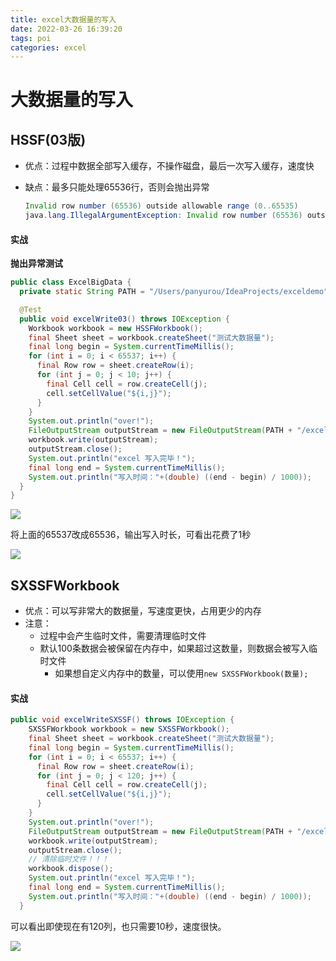 ```yaml
---
title: excel大数据量的写入
date: 2022-03-26 16:39:20
tags: poi
categories: excel
---
```


# 大数据量的写入

## HSSF(03版)

- 优点：过程中数据全部写入缓存，不操作磁盘，最后一次写入缓存，速度快

- 缺点：最多只能处理65536行，否则会抛出异常

  ```java
  Invalid row number (65536) outside allowable range (0..65535)
  java.lang.IllegalArgumentException: Invalid row number (65536) outside allowable range (0..65535)
  ```

#### 实战

**抛出异常测试**

```java
public class ExcelBigData {
  private static String PATH = "/Users/panyurou/IdeaProjects/exceldemo";

  @Test
  public void excelWrite03() throws IOException {
    Workbook workbook = new HSSFWorkbook();
    final Sheet sheet = workbook.createSheet("测试大数据量");
    final long begin = System.currentTimeMillis();
    for (int i = 0; i < 65537; i++) {
      final Row row = sheet.createRow(i);
      for (int j = 0; j < 10; j++) {
        final Cell cell = row.createCell(j);
        cell.setCellValue("${i,j}");
      }
    }
    System.out.println("over!");
    FileOutputStream outputStream = new FileOutputStream(PATH + "/excel大数据写入01.xls");
    workbook.write(outputStream);
    outputStream.close();
    System.out.println("excel 写入完毕！");
    final long end = System.currentTimeMillis();
    System.out.println("写入时间："+(double) ((end - begin) / 1000));
  }
}
```

![](https://tva1.sinaimg.cn/large/e6c9d24ely1h0gq3hs5kyj22520hq44v.jpg)

将上面的65537改成65536，输出写入时长，可看出花费了1秒

![](https://tva1.sinaimg.cn/large/e6c9d24ely1h0gq6x1kfuj21720a6dgq.jpg)

## SXSSFWorkbook

- 优点：可以写非常大的数据量，写速度更快，占用更少的内存
- 注意：
  - 过程中会产生临时文件，需要清理临时文件
  - 默认100条数据会被保留在内存中，如果超过这数量，则数据会被写入临时文件
    - 如果想自定义内存中的数量，可以使用`new SXSSFWorkbook(数量);`

#### 实战

```java
public void excelWriteSXSSF() throws IOException {
    SXSSFWorkbook workbook = new SXSSFWorkbook();
    final Sheet sheet = workbook.createSheet("测试大数据量");
    final long begin = System.currentTimeMillis();
    for (int i = 0; i < 65537; i++) {
      final Row row = sheet.createRow(i);
      for (int j = 0; j < 120; j++) {
        final Cell cell = row.createCell(j);
        cell.setCellValue("${i,j}");
      }
    }
    System.out.println("over!");
    FileOutputStream outputStream = new FileOutputStream(PATH + "/excel大数据写入09s.xlsx");
    workbook.write(outputStream);
    outputStream.close();
    // 清除临时文件！！！
    workbook.dispose();
    System.out.println("excel 写入完毕！");
    final long end = System.currentTimeMillis();
    System.out.println("写入时间："+(double) ((end - begin) / 1000));
  }
```

可以看出即使现在有120列，也只需要10秒，速度很快。

![](https://tva1.sinaimg.cn/large/e6c9d24ely1h0nlyeermoj211409wgme.jpg)
